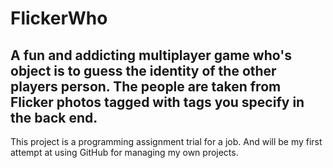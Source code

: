 FlickerWho
=============
A fun and addicting multiplayer game who's object is to guess the identity of the other players person. The people are taken from Flicker photos tagged with tags you specify in the back end.
---
This project is a programming assignment trial for a job. And will be my first attempt at using GitHub for managing my own projects.
